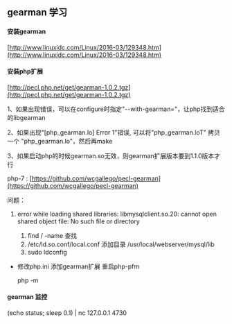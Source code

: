 ## gearman 学习

#### 安装gearman 

[http://www.linuxidc.com/Linux/2016-03/129348.htm](http://www.linuxidc.com/Linux/2016-03/129348.htm)

#### 安装php扩展

[http://pecl.php.net/get/gearman-1.0.2.tgz](http://pecl.php.net/get/gearman-1.0.2.tgz)


1、如果出现错误，可以在configure时指定"--with-gearman="，让php找到适合的libgearman

2、如果出现"[php_gearman.lo] Error 1"错误, 可以将"php_gearman.loT" 拷贝一个 "php_gearman.lo"，然后再make

3、如果启动php的时候gearman.so无效，则gearman扩展版本要到1.1.0版本才行

php-7 : [https://github.com/wcgallego/pecl-gearman](https://github.com/wcgallego/pecl-gearman)


问题：

 1. error while loading shared libraries: libmysqlclient.so.20: cannot open shared object file: No such file or directory

	1. find / -name 查找
	2. /etc/ld.so.conf/local.conf 添加目录 /usr/local/webserver/mysql/lib
	3. sudo ldconfig


* 修改php.ini 添加gearman扩展 重启php-pfm
	
	php -m


#### gearman 监控

(echo status; sleep 0.1) | nc 127.0.0.1 4730

